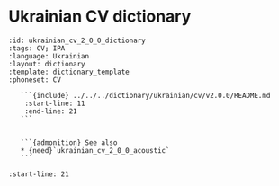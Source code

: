 
# Ukrainian CV dictionary

``````{dictionary} Ukrainian CV dictionary
:id: ukrainian_cv_2_0_0_dictionary
:tags: CV; IPA
:language: Ukrainian
:layout: dictionary
:template: dictionary_template
:phoneset: CV

   ```{include} ../../../dictionary/ukrainian/cv/v2.0.0/README.md
    :start-line: 11
    :end-line: 21
   ```


   ```{admonition} See also
   * {need}`ukrainian_cv_2_0_0_acoustic`
   ```

``````

```{include} ../../../dictionary/ukrainian/cv/v2.0.0/README.md
:start-line: 21
```
